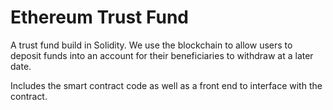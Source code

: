 # Ethereum Trust Fund
A trust fund build in Solidity. We use the blockchain to allow users to deposit funds into an account for their beneficiaries to withdraw at a later date.

Includes the smart contract code as well as a front end to interface with the contract.
